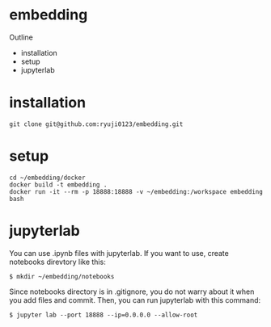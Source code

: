 # embedding
Outline
  - installation
  - setup
  - jupyterlab

# installation
 ```
 git clone git@github.com:ryuji0123/embedding.git
 ```
 
# setup
 ```
 cd ~/embedding/docker
 docker build -t embedding .
 docker run -it --rm -p 18888:18888 -v ~/embedding:/workspace embedding bash
 ```
# jupyterlab
 You can use .ipynb files with jupyterlab. If you want to use, create notebooks direvtory like this:
 ```
 $ mkdir ~/embedding/notebooks
 ```

 Since notebooks directory is in .gitignore, you do not warry about it when you add files and commit.
 Then, you can run jupyterlab with this command:
 ```
 $ jupyter lab --port 18888 --ip=0.0.0.0 --allow-root
 ```
